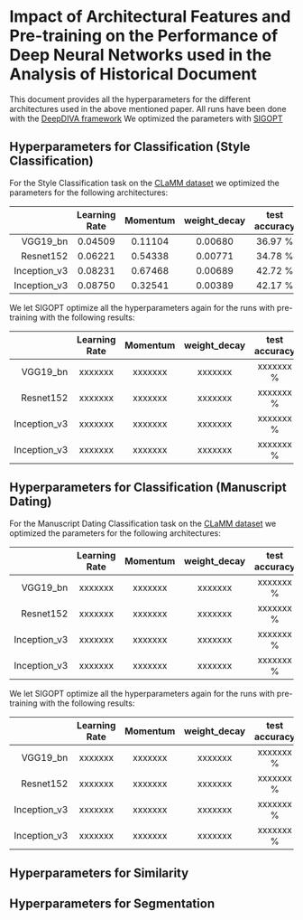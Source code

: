# Impact of Architectural Features and Pre-training on the Performance of Deep Neural Networks used in the Analysis of Historical Document

This document provides all the hyperparameters for the different architectures used in the above mentioned paper. All runs have been done with the [DeepDIVA framework](https://github.com/DIVA-DIA/DeepDIVA) We optimized the parameters with [SIGOPT](https://sigopt.com)



## Hyperparameters for Classification (Style Classification)

For the Style Classification task on the [CLaMM dataset]() we optimized the parameters for the following architectures:

|               | Learning Rate   | Momentum      | weight_decay   | test accuracy |
|-------------: |:---------------:|:-------------:|:--------------:|:-------------:|
| VGG19_bn      | 0.04509         | 0.11104       | 0.00680        | 36.97 %       |
| Resnet152     | 0.06221         | 0.54338       | 0.00771        | 34.78 %       |
| Inception_v3  | 0.08231         | 0.67468       | 0.00689        | 42.72 %       |
| Inception_v3  | 0.08750         | 0.32541       | 0.00389        | 42.17 %       | 

We let SIGOPT optimize all the hyperparameters again for the runs with pre-training with the following results:

|               | Learning Rate   | Momentum      | weight_decay   | test accuracy |
|-------------: |:---------------:|:-------------:|:--------------:|:-------------:|
| VGG19_bn      | xxxxxxx         | xxxxxxx       | xxxxxxx        | xxxxxxx %       |
| Resnet152     | xxxxxxx         | xxxxxxx       | xxxxxxx        | xxxxxxx %       |
| Inception_v3  | xxxxxxx         | xxxxxxx       | xxxxxxx        | xxxxxxx %       |
| Inception_v3  | xxxxxxx         | xxxxxxx       | xxxxxxx        | xxxxxxx %       | 

## Hyperparameters for Classification (Manuscript Dating)

For the Manuscript Dating Classification task on the [CLaMM dataset]() we optimized the parameters for the following architectures:

|               | Learning Rate   | Momentum      | weight_decay   | test accuracy |
|-------------: |:---------------:|:-------------:|:--------------:|:-------------:|
| VGG19_bn      | xxxxxxx         | xxxxxxx       | xxxxxxx        | xxxxxxx %       |
| Resnet152     | xxxxxxx         | xxxxxxx       | xxxxxxx        | xxxxxxx %       |
| Inception_v3  | xxxxxxx         | xxxxxxx       | xxxxxxx        | xxxxxxx %       |
| Inception_v3  | xxxxxxx         | xxxxxxx       | xxxxxxx        | xxxxxxx %       |

We let SIGOPT optimize all the hyperparameters again for the runs with pre-training with the following results:

|               | Learning Rate   | Momentum      | weight_decay   | test accuracy |
|-------------: |:---------------:|:-------------:|:--------------:|:-------------:|
| VGG19_bn      | xxxxxxx         | xxxxxxx       | xxxxxxx        | xxxxxxx %       |
| Resnet152     | xxxxxxx         | xxxxxxx       | xxxxxxx        | xxxxxxx %       |
| Inception_v3  | xxxxxxx         | xxxxxxx       | xxxxxxx        | xxxxxxx %       |
| Inception_v3  | xxxxxxx         | xxxxxxx       | xxxxxxx        | xxxxxxx %       |

## Hyperparameters for Similarity

## Hyperparameters for Segmentation



